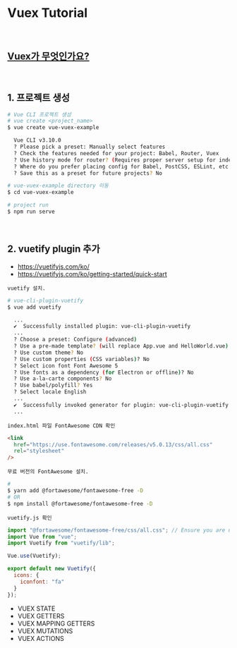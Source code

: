# Vuex Tutorial

<br/>

## [Vuex가 무엇인가요?](https://vuex.vuejs.org/kr/)

<br/>

## 1. 프로젝트 생성

```sh
# Vue CLI 프로젝트 생성
# vue create <project_name>
$ vue create vue-vuex-example

  Vue CLI v3.10.0
  ? Please pick a preset: Manually select features
  ? Check the features needed for your project: Babel, Router, Vuex
  ? Use history mode for router? (Requires proper server setup for index fallback in production) Yes
  ? Where do you prefer placing config for Babel, PostCSS, ESLint, etc.? In package.json
  ? Save this as a preset for future projects? No

# vue-vuex-example directory 이동
$ cd vue-vuex-example

# project run
$ npm run serve
```

<br/>

## 2. vuetify plugin 추가

- https://vuetifyjs.com/ko/
- https://vuetifyjs.com/ko/getting-started/quick-start

`vuetify 설치.`

```sh
# vue-cli-plugin-vuetify
$ vue add vuetify

  ...
  ✔  Successfully installed plugin: vue-cli-plugin-vuetify
  ...
  ? Choose a preset: Configure (advanced)
  ? Use a pre-made template? (will replace App.vue and HelloWorld.vue) Yes
  ? Use custom theme? No
  ? Use custom properties (CSS variables)? No
  ? Select icon font Font Awesome 5
  ? Use fonts as a dependency (for Electron or offline)? No
  ? Use a-la-carte components? No
  ? Use babel/polyfill? Yes
  ? Select locale English
  ...
  ✔  Successfully invoked generator for plugin: vue-cli-plugin-vuetify
  ...
```

`index.html 파일 FontAwesome CDN 확인`

```html
<link
  href="https://use.fontawesome.com/releases/v5.0.13/css/all.css"
  rel="stylesheet"
/>
```

`무료 버전의 FontAwesome 설치.`

```sh
#
$ yarn add @fortawesome/fontawesome-free -D
# OR
$ npm install @fortawesome/fontawesome-free -D
```

`vuetify.js 확인`

```javascript
import "@fortawesome/fontawesome-free/css/all.css"; // Ensure you are using css-loader
import Vue from "vue";
import Vuetify from "vuetify/lib";

Vue.use(Vuetify);

export default new Vuetify({
  icons: {
    iconfont: "fa"
  }
});
```

- VUEX STATE
- VUEX GETTERS
- VUEX MAPPING GETTERS
- VUEX MUTATIONS
- VUEX ACTIONS
